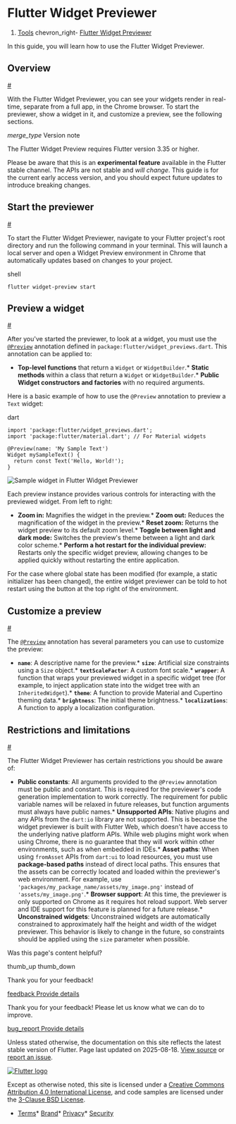 Flutter Widget Previewer
========================

1. [Tools](/tools) chevron\_right- [Flutter Widget Previewer](/tools/widget-previewer)

In this guide, you will learn how to use the Flutter Widget Previewer.

Overview
--------

[#](#overview)

With the Flutter Widget Previewer, you can see your widgets render in real-time, separate from a full app, in the Chrome browser. To start the previewer, show a widget in it, and customize a preview, see the following sections.

*merge\_type* Version note

The Flutter Widget Preview requires Flutter version 3.35 or higher.

Please be aware that this is an **experimental feature** available in the Flutter stable channel. The APIs are not stable and *will change*. This guide is for the current early access version, and you should expect future updates to introduce breaking changes.

Start the previewer
-------------------

[#](#start-the-previewer)

To start the Flutter Widget Previewer, navigate to your Flutter project's root directory and run the following command in your terminal. This will launch a local server and open a Widget Preview environment in Chrome that automatically updates based on changes to your project.

shell

```
flutter widget-preview start
```

Preview a widget
----------------

[#](#preview-a-widget)

After you've started the previewer, to look at a widget, you must use the [`@Preview`](https://api.flutter.dev/flutter/widget_previews/Preview-class.html) annotation defined in `package:flutter/widget_previews.dart`. This annotation can be applied to:

* **Top-level functions** that return a `Widget` or `WidgetBuilder`.* **Static methods** within a class that return a `Widget` or `WidgetBuilder`.* **Public Widget constructors and factories** with no required arguments.

Here is a basic example of how to use the `@Preview` annotation to preview a `Text` widget:

dart

```
import 'package:flutter/widget_previews.dart';
import 'package:flutter/material.dart'; // For Material widgets

@Preview(name: 'My Sample Text')
Widget mySampleText() {
  return const Text('Hello, World!');
}
```

![Sample widget in Flutter Widget Previewer](/assets/images/docs/tools/widget-previewer/widget-previewer.png "Example widget")

Each preview instance provides various controls for interacting with the previewed widget. From left to right:

* **Zoom in:** Magnifies the widget in the preview.* **Zoom out:** Reduces the magnification of the widget in the preview.* **Reset zoom:** Returns the widget preview to its default zoom level.* **Toggle between light and dark mode:** Switches the preview's theme between a light and dark color scheme.* **Perform a hot restart for the individual preview:** Restarts only the specific widget preview, allowing changes to be applied quickly without restarting the entire application.

For the case where global state has been modified (for example, a static initializer has been changed), the entire widget previewer can be told to hot restart using the button at the top right of the environment.

Customize a preview
-------------------

[#](#customize-a-preview)

The [`@Preview`](https://api.flutter.dev/flutter/widget_previews/Preview-class.html) annotation has several parameters you can use to customize the preview:

* **`name`**: A descriptive name for the preview.* **`size`**: Artificial size constraints using a `Size` object.* **`textScaleFactor`**: A custom font scale.* **`wrapper`**: A function that wraps your previewed widget in a specific widget tree (for example, to inject application state into the widget tree with an `InheritedWidget`).* **`theme`**: A function to provide Material and Cupertino theming data.* **`brightness`**: The initial theme brightness.* **`localizations`**: A function to apply a localization configuration.

Restrictions and limitations
----------------------------

[#](#restrictions-and-limitations)

The Flutter Widget Previewer has certain restrictions you should be aware of:

* **Public constants**: All arguments provided to the `@Preview` annotation must be public and constant. This is required for the previewer's code generation implementation to work correctly. The requirement for public variable names will be relaxed in future releases, but function arguments must always have public names.* **Unsupported APIs**: Native plugins and any APIs from the `dart:io` library are not supported. This is because the widget previewer is built with Flutter Web, which doesn't have access to the underlying native platform APIs. While web plugins might work when using Chrome, there is no guarantee that they will work within other environments, such as when embedded in IDEs.* **Asset paths**: When using `fromAsset` APIs from `dart:ui` to load resources, you must use **package-based paths** instead of direct local paths. This ensures that the assets can be correctly located and loaded within the previewer's web environment. For example, use `'packages/my_package_name/assets/my_image.png'` instead of `'assets/my_image.png'`.* **Browser support**: At this time, the previewer is only supported on Chrome as it requires hot reload support. Web server and IDE support for this feature is planned for a future release.* **Unconstrained widgets**: Unconstrained widgets are automatically constrained to approximately half the height and width of the widget previewer. This behavior is likely to change in the future, so constraints should be applied using the `size` parameter when possible.

Was this page's content helpful?

thumb\_up thumb\_down

Thank you for your feedback!

 [feedback Provide details](https://github.com/flutter/website/issues/new?template=1_page_issue.yml&&page-url=https://docs.flutter.dev/tools/widget-previewer/&page-source=https://github.com/flutter/website/tree/main/src/content/tools/widget-previewer.md)

Thank you for your feedback! Please let us know what we can do to improve.

 [bug\_report Provide details](https://github.com/flutter/website/issues/new?template=1_page_issue.yml&&page-url=https://docs.flutter.dev/tools/widget-previewer/&page-source=https://github.com/flutter/website/tree/main/src/content/tools/widget-previewer.md)

Unless stated otherwise, the documentation on this site reflects the latest stable version of Flutter. Page last updated on 2025-08-18. [View source](https://github.com/flutter/website/tree/main/src/content/tools/widget-previewer.md) or [report an issue](https://github.com/flutter/website/issues/new?template=1_page_issue.yml&&page-url=https://docs.flutter.dev/tools/widget-previewer/&page-source=https://github.com/flutter/website/tree/main/src/content/tools/widget-previewer.md "Report an issue with this page").

[![Flutter logo](/assets/images/branding/flutter/logo+text/horizontal/white.svg)](https://flutter.dev)

Except as otherwise noted, this site is licensed under a [Creative Commons Attribution 4.0 International License](https://creativecommons.org/licenses/by/4.0/), and code samples are licensed under the [3-Clause BSD License](https://opensource.org/licenses/BSD-3-Clause).

* [Terms](/tos "Terms of use")* [Brand](/brand "Brand usage guidelines")* [Privacy](https://policies.google.com/privacy "Privacy policy")* [Security](/security "Security philosophy and practices")

   
